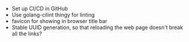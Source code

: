  * Set up CI/CD in GitHub
 * Use golang-cilint thingy for linting
 * favicon for showing in browser title bar
 * Stable UUID generation, so that reloading the web page doesn't break all the links?